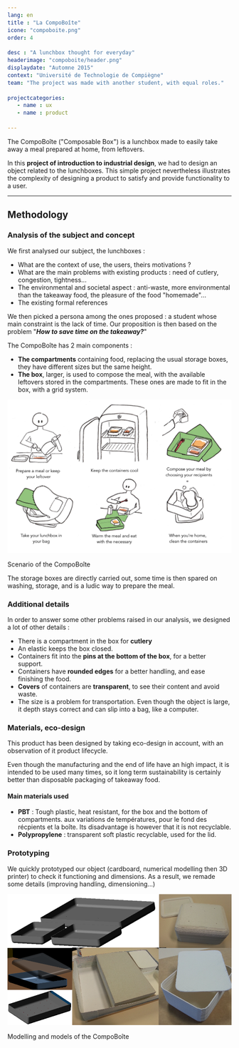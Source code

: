```yaml
---
lang: en
title : "La CompoBoîte"
icone: "compoboite.png"
order: 4

desc : "A lunchbox thought for everyday"
headerimage: "compoboite/header.png"
displaydate: "Automne 2015"
context: "Université de Technologie de Compiègne"
team: "The project was made with another student, with equal roles."

projectcategories:
   - name : ux
   - name : product

---
```

The CompoBoîte ("Composable Box") is a lunchbox made to easily take away a
meal prepared at home, from leftovers.

In this **project of introduction to industrial design**, we had to design an object related to the
lunchboxes. This simple project nevertheless illustrates the complexity of designing
a product to satisfy and provide functionality to a user.

---

## Methodology

### Analysis of the subject and concept

We first analysed our subject, the lunchboxes :
- What are the context of use, the users, theirs motivations ?
- What are the main problems with existing products : need of cutlery, congestion, tightness... 
- The environmental and societal aspect : anti-waste, more environmental than the takeaway food,
the pleasure of the food "homemade"...
- The existing formal references

We then picked a persona among the ones proposed : a student whose main 
constraint is the lack of time. Our proposition is then based on the problem 
"**_How to save time on the takeaway?_**"

The CompoBoîte has 2 main components :
- **The compartments** containing food, replacing the usual storage boxes,
they have different sizes but the same height.
- **The box**, larger, is used to compose the meal, with the available leftovers stored
in the compartments. These ones are made to fit in the box, with a grid system.

<div class="thumbnail">
      <img src="compoboite/scenarioen.png" class="img-responsive" alt="Scenario of the CompoBoîte">
      <div class="caption">
        <p>Scenario of the CompoBoîte</p>
      </div>
</div>

The storage boxes are directly carried out, some time is then spared on washing,
storage, and is a ludic way to prepare the meal.

### Additional details

In order to answer some other problems raised in our analysis, we designed a
lot of other details :
- There is a compartment in the box for **cutlery**
- An elastic keeps the box closed.
- Containers fit into the **pins at the bottom of the box**, for a better support.
- Containers have **rounded edges** for a better handling, and ease finishing the food.
- **Covers** of containers are **transparent**, to see their content and avoid waste.
- The size is a problem for transportation. Even though the object is large, it depth
stays correct and can slip into a bag, like a computer.

### Materials, eco-design
This product has been designed by taking eco-design in account, with an observation
of it product lifecycle.

Even though the manufacturing and the end of life have an high impact, it is
intended to be used many times, so it long term sustainability is certainly better
than disposable packaging of takeaway food.

#### Main materials used
- **PBT** : Tough plastic, heat resistant, for the box and the bottom of compartments.
aux variations de températures, pour 
le fond des récpients et la boîte. Its disadvantage is however that it is
not recyclable.
- **Polypropylene** : transparent soft plastic recyclable, used for the lid.

### Prototyping
We quickly prototyped our object (cardboard, numerical modelling then 3D printer)
to check it functioning and dimensions. As a result, we remade some details 
(improving handling, dimensioning...)

<div class="thumbnail">
      <img src="compoboite/maquette.png" class="img-responsive" alt="Modelling and models of the CompoBoîte">
      <div class="caption">
        <p>Modelling and models of the CompoBoîte</p>
      </div>
</div>